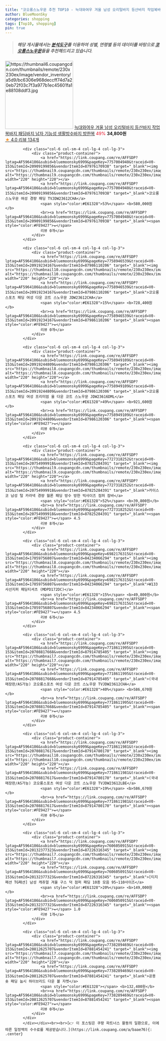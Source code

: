 ```yaml
---
title: "코오롱스노우문 추천 TOP10 - 늑대와여우 겨울 남성 오리털바지 등산바지 작업복바지 패딩바지 남자 기능성 생활방수바지 방한복"
author: BlueMoonSky
categories: shopping
tags: [Top10, shopping]
pin: true
---
```


> ##### 해당 게시물에서는 [**분석도구**](https://itemscout.io/)를 이용하여 **성별**, **연령별** 등의 데이터를 바탕으로 [**코오롱스노우문**](https://link.coupang.com/a/baae76)들을 추천해드리고 있습니다.
<div class="container"><div class="row">
            <div class="col-6 col-sm-4 col-lg-4 col-lg-3">
                <div class="product-container">
                    <a href="https://link.coupang.com/re/AFFSDP?lptag=AF5964186&subid=bluemoonsky6999&pageKey=6159171588&traceid=V0-153&itemId=11941260497&vendorItemId=79213950997" target="_blank"><img src="https://thumbnail6.coupangcdn.com/thumbnails/remote/230x230ex/image/vendor_inventory/a5d9/bc6306e968deccff74d7a20eb72f03c7f3a977b1ec45601fa1e88108ddf3.jpg" alt="https://thumbnail6.coupangcdn.com/thumbnails/remote/230x230ex/image/vendor_inventory/a5d9/bc6306e968deccff74d7a20eb72f03c7f3a977b1ec45601fa1e88108ddf3.jpg" width="220" height="220"></a>
                    <a href="https://link.coupang.com/re/AFFSDP?lptag=AF5964186&subid=bluemoonsky6999&pageKey=6159171588&traceid=V0-153&itemId=11941260497&vendorItemId=79213950997" target="_blank">늑대와여우 겨울 남성 오리털바지 등산바지 작업복바지 패딩바지 남자 기능성 생활방수바지 방한복</a>
                    <span style="color:#E61328">49%</span> <b>34,800원</b>
                    <br><a href="https://link.coupang.com/re/AFFSDP?lptag=AF5964186&subid=bluemoonsky6999&pageKey=6159171588&traceid=V0-153&itemId=11941260497&vendorItemId=79213950997" target="_blank"><span style="color:#FE9427">★</span> 4.0
                    리뷰 134개</a>
                </div>
            </div>
            
            <div class="col-6 col-sm-4 col-lg-4 col-lg-3">
                <div class="product-container">
                    <a href="https://link.coupang.com/re/AFFSDP?lptag=AF5964186&subid=bluemoonsky6999&pageKey=7757004940&traceid=V0-153&itemId=20909199856&vendorItemId=87976170938" target="_blank"><img src="https://thumbnail9.coupangcdn.com/thumbnails/remote/230x230ex/image/vendor_inventory/62d7/93694b52f94e35514da3bebc3d8cd86ba7adb6e7466232974605a1e8330f.jpg" alt="https://thumbnail9.coupangcdn.com/thumbnails/remote/230x230ex/image/vendor_inventory/62d7/93694b52f94e35514da3bebc3d8cd86ba7adb6e7466232974605a1e8330f.jpg" width="220" height="220"></a>
                    <a href="https://link.coupang.com/re/AFFSDP?lptag=AF5964186&subid=bluemoonsky6999&pageKey=7757004940&traceid=V0-153&itemId=20909199856&vendorItemId=87976170938" target="_blank">코오롱 스노우문 여성 경량 패딩 TVJDW23612CHA</a>
                    <span style="color:#E61328">53%</span> <b>580,000원</b>
                    <br><a href="https://link.coupang.com/re/AFFSDP?lptag=AF5964186&subid=bluemoonsky6999&pageKey=7757004940&traceid=V0-153&itemId=20909199856&vendorItemId=87976170938" target="_blank"><span style="color:#FE9427">★</span> 
                    리뷰 0개</a>
                </div>
            </div>
            
            <div class="col-6 col-sm-4 col-lg-4 col-lg-3">
                <div class="product-container">
                    <a href="https://link.coupang.com/re/AFFSDP?lptag=AF5964186&subid=bluemoonsky6999&pageKey=7758946539&traceid=V0-153&itemId=20919234167&vendorItemId=87986110206" target="_blank"><img src="https://thumbnail10.coupangcdn.com/thumbnails/remote/230x230ex/image/vendor_inventory/c173/2445fa8fabafaf22cbfe722e41713bda9f3639fc148bd25c3f70b48f4fb0.jpg" alt="https://thumbnail10.coupangcdn.com/thumbnails/remote/230x230ex/image/vendor_inventory/c173/2445fa8fabafaf22cbfe722e41713bda9f3639fc148bd25c3f70b48f4fb0.jpg" width="220" height="220"></a>
                    <a href="https://link.coupang.com/re/AFFSDP?lptag=AF5964186&subid=bluemoonsky6999&pageKey=7758946539&traceid=V0-153&itemId=20919234167&vendorItemId=87986110206" target="_blank">코오롱스포츠 패딩 여성 다운 코트 스노우문 JDW23612CHA</a>
                    <span style="color:#E61328">15%</span> <b>728,400원</b>
                    <br><a href="https://link.coupang.com/re/AFFSDP?lptag=AF5964186&subid=bluemoonsky6999&pageKey=7758946539&traceid=V0-153&itemId=20919234167&vendorItemId=87986110206" target="_blank"><span style="color:#FE9427">★</span> 
                    리뷰 0개</a>
                </div>
            </div>
            
            <div class="col-6 col-sm-4 col-lg-4 col-lg-3">
                <div class="product-container">
                    <a href="https://link.coupang.com/re/AFFSDP?lptag=AF5964186&subid=bluemoonsky6999&pageKey=7758949109&traceid=V0-153&itemId=20919244809&vendorItemId=87986120306" target="_blank"><img src="https://thumbnail8.coupangcdn.com/thumbnails/remote/230x230ex/image/vendor_inventory/20d9/5362666b9093f36f2f71161a0545254d3449014ae2efa652c0c7fe3d301b.jpg" alt="https://thumbnail8.coupangcdn.com/thumbnails/remote/230x230ex/image/vendor_inventory/20d9/5362666b9093f36f2f71161a0545254d3449014ae2efa652c0c7fe3d301b.jpg" width="220" height="220"></a>
                    <a href="https://link.coupang.com/re/AFFSDP?lptag=AF5964186&subid=bluemoonsky6999&pageKey=7758949109&traceid=V0-153&itemId=20919244809&vendorItemId=87986120306" target="_blank">코오롱스포츠 패딩 여성 프리미엄 울 다운 코트 스노우문 JDW23616DML</a>
                    <span style="color:#E61328">49%</span> <b>921,600원</b>
                    <br><a href="https://link.coupang.com/re/AFFSDP?lptag=AF5964186&subid=bluemoonsky6999&pageKey=7758949109&traceid=V0-153&itemId=20919244809&vendorItemId=87986120306" target="_blank"><span style="color:#FE9427">★</span> 
                    리뷰 0개</a>
                </div>
            </div>
            
            <div class="col-6 col-sm-4 col-lg-4 col-lg-3">
                <div class="product-container">
                    <a href="https://link.coupang.com/re/AFFSDP?lptag=AF5964186&subid=bluemoonsky6999&pageKey=7727318252&traceid=V0-153&itemId=20754999918&vendorItemId=87825284391" target="_blank"><img src="https://thumbnail9.coupangcdn.com/thumbnails/remote/230x230ex/image/vendor_inventory/1be6/38bdb7a1acae9a0d0e76c89a593a7dba602c6a63f5a16a5a5d81fa679fd1.jpg" alt="https://thumbnail9.coupangcdn.com/thumbnails/remote/230x230ex/image/vendor_inventory/1be6/38bdb7a1acae9a0d0e76c89a593a7dba602c6a63f5a16a5a5d81fa679fd1.jpg" width="220" height="220"></a>
                    <a href="https://link.coupang.com/re/AFFSDP?lptag=AF5964186&subid=bluemoonsky6999&pageKey=7727318252&traceid=V0-153&itemId=20754999918&vendorItemId=87825284391" target="_blank">카이스코 남성 털 카라넥 경량 월론 패딩 방수 방한 빅사이즈 점퍼 잠바</a>
                    <span style="color:#E61328">52%</span> <b>39,800원</b>
                    <br><a href="https://link.coupang.com/re/AFFSDP?lptag=AF5964186&subid=bluemoonsky6999&pageKey=7727318252&traceid=V0-153&itemId=20754999918&vendorItemId=87825284391" target="_blank"><span style="color:#FE9427">★</span> 4.5
                    리뷰 8개</a>
                </div>
            </div>
            
            <div class="col-6 col-sm-4 col-lg-4 col-lg-3">
                <div class="product-container">
                    <a href="https://link.coupang.com/re/AFFSDP?lptag=AF5964186&subid=bluemoonsky6999&pageKey=6982176315&traceid=V0-153&itemId=17059756807&vendorItemId=84234066294" target="_blank"><img src="https://thumbnail8.coupangcdn.com/thumbnails/remote/230x230ex/image/vendor_inventory/6221/a1ddf68951be8f7e3bba452df47fe708d7f8211250bb90b1b7c3e99700e7.jpg" alt="https://thumbnail8.coupangcdn.com/thumbnails/remote/230x230ex/image/vendor_inventory/6221/a1ddf68951be8f7e3bba452df47fe708d7f8211250bb90b1b7c3e99700e7.jpg" width="220" height="220"></a>
                    <a href="https://link.coupang.com/re/AFFSDP?lptag=AF5964186&subid=bluemoonsky6999&pageKey=6982176315&traceid=V0-153&itemId=17059756807&vendorItemId=84234066294" target="_blank">W133 사선지퍼 패딩티셔츠 (MDPD172DC)</a>
                    <span style="color:#E61328">15%</span> <b>49,800원</b>
                    <br><a href="https://link.coupang.com/re/AFFSDP?lptag=AF5964186&subid=bluemoonsky6999&pageKey=6982176315&traceid=V0-153&itemId=17059756807&vendorItemId=84234066294" target="_blank"><span style="color:#FE9427">★</span> 4.5
                    리뷰 6개</a>
                </div>
            </div>
            
            <div class="col-6 col-sm-4 col-lg-4 col-lg-3">
                <div class="product-container">
                    <a href="https://link.coupang.com/re/AFFSDP?lptag=AF5964186&subid=bluemoonsky6999&pageKey=7718611995&traceid=V0-153&itemId=20708817668&vendorItemId=87914785405" target="_blank"><img src="https://thumbnail7.coupangcdn.com/thumbnails/remote/230x230ex/image/vendor_inventory/8bb4/07e075c515d2d6a3e9bf315d805d77e31540817f9572e9dc76d95862ecd3.jpg" alt="https://thumbnail7.coupangcdn.com/thumbnails/remote/230x230ex/image/vendor_inventory/8bb4/07e075c515d2d6a3e9bf315d805d77e31540817f9572e9dc76d95862ecd3.jpg" width="220" height="220"></a>
                    <a href="https://link.coupang.com/re/AFFSDP?lptag=AF5964186&subid=bluemoonsky6999&pageKey=7718611995&traceid=V0-153&itemId=20708817668&vendorItemId=87914785405" target="_blank">(국내매장판/AS가능) 코오롱스포츠 여성 다운 코트 스노우문 TVJDW23612CHA</a>
                    <span style="color:#E61328">40%</span> <b>586,670원</b>
                    <br><a href="https://link.coupang.com/re/AFFSDP?lptag=AF5964186&subid=bluemoonsky6999&pageKey=7718611995&traceid=V0-153&itemId=20708817668&vendorItemId=87914785405" target="_blank"><span style="color:#FE9427">★</span> 
                    리뷰 0개</a>
                </div>
            </div>
            
            <div class="col-6 col-sm-4 col-lg-4 col-lg-3">
                <div class="product-container">
                    <a href="https://link.coupang.com/re/AFFSDP?lptag=AF5964186&subid=bluemoonsky6999&pageKey=7718611981&traceid=V0-153&itemId=20708817617&vendorItemId=87914780170" target="_blank"><img src="https://thumbnail10.coupangcdn.com/thumbnails/remote/230x230ex/image/vendor_inventory/ef7e/c26e80f9b0b04856d32e0351cdf23c7aa0260d0d481f36c2f150ec5ed7e9.jpg" alt="https://thumbnail10.coupangcdn.com/thumbnails/remote/230x230ex/image/vendor_inventory/ef7e/c26e80f9b0b04856d32e0351cdf23c7aa0260d0d481f36c2f150ec5ed7e9.jpg" width="220" height="220"></a>
                    <a href="https://link.coupang.com/re/AFFSDP?lptag=AF5964186&subid=bluemoonsky6999&pageKey=7718611981&traceid=V0-153&itemId=20708817617&vendorItemId=87914780170" target="_blank">(국내매장판/AS가능) 코오롱스포츠 여성 다운 코트 스노우문 TVJDW23612LBE</a>
                    <span style="color:#E61328">19%</span> <b>586,670원</b>
                    <br><a href="https://link.coupang.com/re/AFFSDP?lptag=AF5964186&subid=bluemoonsky6999&pageKey=7718611981&traceid=V0-153&itemId=20708817617&vendorItemId=87914780170" target="_blank"><span style="color:#FE9427">★</span> 
                    리뷰 0개</a>
                </div>
            </div>
            
            <div class="col-6 col-sm-4 col-lg-4 col-lg-3">
                <div class="product-container">
                    <a href="https://link.coupang.com/re/AFFSDP?lptag=AF5964186&subid=bluemoonsky6999&pageKey=7606050915&traceid=V0-153&itemId=20132377323&vendorItemId=87226316345" target="_blank"><img src="https://thumbnail7.coupangcdn.com/thumbnails/remote/230x230ex/image/vendor_inventory/668a/83ba523131aa2370720ca6ee5fe2675874d05f55a5dbd69db9191ac0bab0.jpg" alt="https://thumbnail7.coupangcdn.com/thumbnails/remote/230x230ex/image/vendor_inventory/668a/83ba523131aa2370720ca6ee5fe2675874d05f55a5dbd69db9191ac0bab0.jpg" width="220" height="220"></a>
                    <a href="https://link.coupang.com/re/AFFSDP?lptag=AF5964186&subid=bluemoonsky6999&pageKey=7606050915&traceid=V0-153&itemId=20132377323&vendorItemId=87226316345" target="_blank">[티지패션 TG패션] 남성 캐쥬얼 겨울 구스 덕 점퍼 패딩 10종 모음 95~110사이즈</a>
                    <span style="color:#E61328">20%</span> <b>149,000원</b>
                    <br><a href="https://link.coupang.com/re/AFFSDP?lptag=AF5964186&subid=bluemoonsky6999&pageKey=7606050915&traceid=V0-153&itemId=20132377323&vendorItemId=87226316345" target="_blank"><span style="color:#FE9427">★</span> 1.0
                    리뷰 1개</a>
                </div>
            </div>
            
            <div class="col-6 col-sm-4 col-lg-4 col-lg-3">
                <div class="product-container">
                    <a href="https://link.coupang.com/re/AFFSDP?lptag=AF5964186&subid=bluemoonsky6999&pageKey=7738289469&traceid=V0-153&itemId=20812625707&vendorItemId=87881454241" target="_blank"><img src="https://thumbnail7.coupangcdn.com/thumbnails/remote/230x230ex/image/vendor_inventory/235c/d826841b79445722fb501b1fb9bd9bae93e1add5ce83d1e5abffbee4a590.jpg" alt="https://thumbnail7.coupangcdn.com/thumbnails/remote/230x230ex/image/vendor_inventory/235c/d826841b79445722fb501b1fb9bd9bae93e1add5ce83d1e5abffbee4a590.jpg" width="220" height="220"></a>
                    <a href="https://link.coupang.com/re/AFFSDP?lptag=AF5964186&subid=bluemoonsky6999&pageKey=7738289469&traceid=V0-153&itemId=20812625707&vendorItemId=87881454241" target="_blank">공용 숏 패딩 눕시 하이브리드 다운 볼 자켓</a>
                    <span style="color:#E61328"></span> <b>132,400원</b>
                    <br><a href="https://link.coupang.com/re/AFFSDP?lptag=AF5964186&subid=bluemoonsky6999&pageKey=7738289469&traceid=V0-153&itemId=20812625707&vendorItemId=87881454241" target="_blank"><span style="color:#FE9427">★</span> 
                    리뷰 0개</a>
                </div>
            </div>
            </div></div><br><br>[👉 이 포스팅은 쿠팡 파트너스 활동의 일환으로, 이에 따른 일정액의 수수료를 제공받습니다.](https://link.coupang.com/a/baae76){: .center}